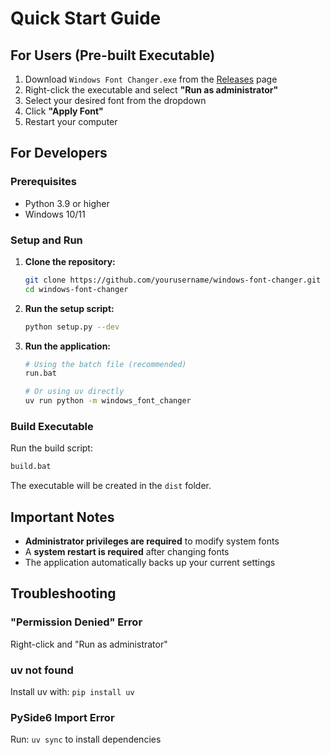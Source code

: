 # Quick Start Guide

## For Users (Pre-built Executable)

1. Download `Windows Font Changer.exe` from the [Releases](https://github.com/yourusername/windows-font-changer/releases) page
2. Right-click the executable and select **"Run as administrator"**
3. Select your desired font from the dropdown
4. Click **"Apply Font"**
5. Restart your computer

## For Developers

### Prerequisites
- Python 3.9 or higher
- Windows 10/11

### Setup and Run

1. **Clone the repository:**
   ```bash
   git clone https://github.com/yourusername/windows-font-changer.git
   cd windows-font-changer
   ```

2. **Run the setup script:**
   ```bash
   python setup.py --dev
   ```

3. **Run the application:**
   ```bash
   # Using the batch file (recommended)
   run.bat
   
   # Or using uv directly
   uv run python -m windows_font_changer
   ```

### Build Executable

Run the build script:
```bash
build.bat
```

The executable will be created in the `dist` folder.

## Important Notes

- **Administrator privileges are required** to modify system fonts
- A **system restart is required** after changing fonts
- The application automatically backs up your current settings

## Troubleshooting

### "Permission Denied" Error
Right-click and "Run as administrator"

### uv not found
Install uv with: `pip install uv`

### PySide6 Import Error
Run: `uv sync` to install dependencies 